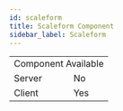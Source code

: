 ```yaml
---
id: scaleform
title: Scaleform Component
sidebar_label: Scaleform
---
```


<div style={{ width: 'fit-content', margin: 'auto', textAlign: 'center' }}>
<table>
<tr><td colspan="2">Component Available</td></tr>
<tr><td>Server</td><td>No</td></tr>
<tr><td>Client</td><td>Yes</td></tr>
</table>
</div>